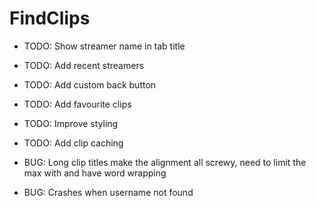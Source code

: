 # FindClips

- TODO: Show streamer name in tab title
- TODO: Add recent streamers
- TODO: Add custom back button
- TODO: Add favourite clips
- TODO: Improve styling
- TODO: Add clip caching

- BUG: Long clip titles make the alignment all screwy, need to limit the max with and have word wrapping
- BUG: Crashes when username not found
